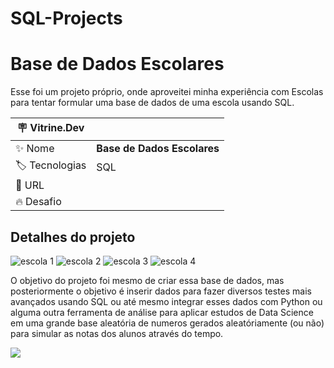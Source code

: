 # SQL-Projects
# Base de Dados Escolares

Esse foi um projeto próprio, onde aproveitei minha experiência com Escolas para tentar formular uma base de dados de uma escola usando SQL.

| :placard: Vitrine.Dev |     |
| -------------  | --- |
| :sparkles: Nome        | **Base de Dados Escolares**
| :label: Tecnologias | SQL
| :rocket: URL         | 
| :fire: Desafio     | 

## Detalhes do projeto

![escola 1](https://github.com/amluiz/SQL-Projects/assets/56764370/c6c3be94-35a4-4103-8ed9-0ff092ebb734)
![escola 2](https://github.com/amluiz/SQL-Projects/assets/56764370/3a6573ab-ab8a-4141-8493-5b8ec9db359d)
![escola 3](https://github.com/amluiz/SQL-Projects/assets/56764370/76fbc185-1968-4587-a95c-36076c297c2f)
![escola 4](https://github.com/amluiz/SQL-Projects/assets/56764370/75fff8a2-70f3-4792-bb04-cd764bc629a3)

O objetivo do projeto foi mesmo de criar essa base de dados, mas posteriormente o objetivo é inserir dados para fazer
diversos testes mais avançados usando SQL ou até mesmo integrar esses dados com Python ou alguma outra ferramenta de análise
para aplicar estudos de Data Science em uma grande base aleatória de numeros gerados aleatóriamente (ou não) para simular as
notas dos alunos através do tempo.

![](https://via.placeholder.com/1200x500.png?text=imagem+lindona+do+meu+projeto#vitrinedev)
